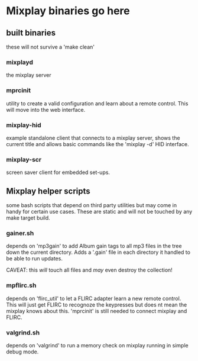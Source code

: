 # Mixplay binaries go here

## built binaries
these will not survive a 'make clean'

### mixplayd
the mixplay server

### mprcinit
utility to create a valid configuration and learn about a remote control. This will move into the web interface.

### mixplay-hid
example standalone client that connects to a mixplay server, shows the current title and allows basic commands like the 'mixplay -d' HID interface.

### mixplay-scr
screen saver client for embedded set-ups.

## Mixplay helper scripts
some bash scripts that depend on third party utilities but may come in handy for certain use cases. These are static and will not be touched by any make target build.

### gainer.sh
depends on 'mp3gain' to add Album gain tags to all mp3 files in the tree down the current directory. Adds a '.gain' file in each directory it handled to be able to run updates.

CAVEAT: this *will* touch all files and *may* even destroy the collection!

### mpflirc.sh
depends on 'flirc_util' to let a FLIRC adapter learn a new remote control. This will just get FLIRC to recognoze the keypresses but does nt mean the mixplay knows about this. 'mprcinit' is still needed to connect mixplay and FLIRC.

### valgrind.sh
depends on 'valgrind' to run a memory check on mixplay running in simple debug mode.
